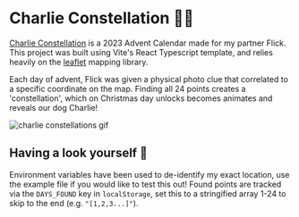 # Charlie Constellation 💫💫

[Charlie Constellation](https://charlie-constellations.vercel.app/) is a 2023 Advent Calendar made for my partner Flick. This project was built using Vite's React Typescript template, and relies heavily on the [leaflet](https://leafletjs.com/) mapping library.

Each day of advent, Flick was given a physical photo clue that correlated to a specific coordinate on the map. Finding all 24 points creates a 'constellation', which on Christmas day unlocks becomes animates and reveals our dog Charlie!

![charlie constellations gif](https://github.com/Johoseph/charlie-constellations/assets/49534136/8cfeaa84-5db2-469f-8c82-aa7622c717cb)

## Having a look yourself 👀

Environment variables have been used to de-identify my exact location, use the example file if you would like to test this out! Found points are tracked via the `DAYS_FOUND` key in `localStorage`, set this to a stringified array 1-24 to skip to the end (e.g. `"[1,2,3...]"`).

